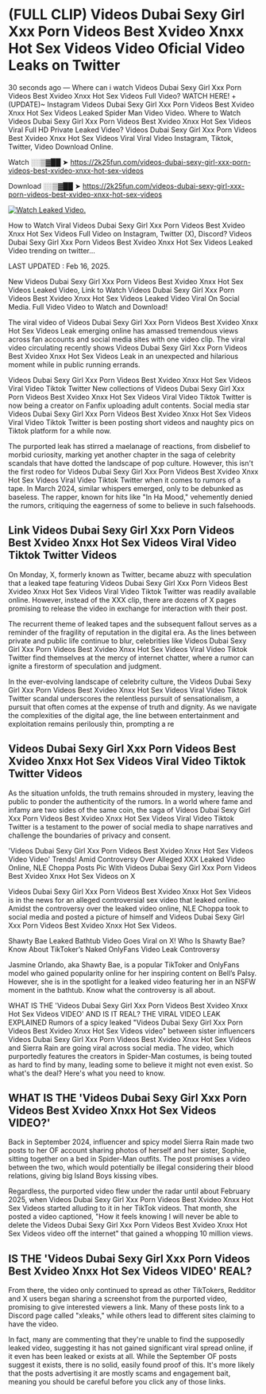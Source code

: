 # (FULL CLIP) Videos Dubai Sexy Girl Xxx Porn Videos Best Xvideo Xnxx Hot Sex Videos Video Oficial Video Leaks on Twitter

30 seconds ago — Where can i watch Videos Dubai Sexy Girl Xxx Porn Videos Best Xvideo Xnxx Hot Sex Videos Full Video? WATCH HERE! +(UPDATE)~ Instagram Videos Dubai Sexy Girl Xxx Porn Videos Best Xvideo Xnxx Hot Sex Videos Leaked Spider Man Video Video. Where to Watch Videos Dubai Sexy Girl Xxx Porn Videos Best Xvideo Xnxx Hot Sex Videos Viral Full HD Private Leaked Video? Videos Dubai Sexy Girl Xxx Porn Videos Best Xvideo Xnxx Hot Sex Videos Viral Viral Video Instagram, Tiktok, Twitter, Video Download Online.

Watch ░░▒▓██ ➤ https://2k25fun.com/videos-dubai-sexy-girl-xxx-porn-videos-best-xvideo-xnxx-hot-sex-videos

Download ░░▒▓██ ➤ https://2k25fun.com/videos-dubai-sexy-girl-xxx-porn-videos-best-xvideo-xnxx-hot-sex-videos

[![Watch Leaked Video.](https://miro.medium.com/v2/resize:fit:828/format:webp/1*cilzJN44JGOrTw9NJCrNHA.gif "Watch Leaked Video")](https://2k25fun.com/videos-dubai-sexy-girl-xxx-porn-videos-best-xvideo-xnxx-hot-sex-videos)

How to Watch Viral Videos Dubai Sexy Girl Xxx Porn Videos Best Xvideo Xnxx Hot Sex Videos Full Video on Instagram, Twitter (X), Discord? Videos Dubai Sexy Girl Xxx Porn Videos Best Xvideo Xnxx Hot Sex Videos Leaked Video trending on twitter...

LAST UPDATED : Feb 16, 2025.

New Videos Dubai Sexy Girl Xxx Porn Videos Best Xvideo Xnxx Hot Sex Videos Leaked Video, Link to Watch Videos Dubai Sexy Girl Xxx Porn Videos Best Xvideo Xnxx Hot Sex Videos Leaked Video Viral On Social Media. Full Video Video to Watch and Download!

The viral video of Videos Dubai Sexy Girl Xxx Porn Videos Best Xvideo Xnxx Hot Sex Videos Leak emerging online has amassed tremendous views across fan accounts and social media sites with one video clip. The viral video circulating recently shows Videos Dubai Sexy Girl Xxx Porn Videos Best Xvideo Xnxx Hot Sex Videos Leak in an unexpected and hilarious moment while in public running errands.

Videos Dubai Sexy Girl Xxx Porn Videos Best Xvideo Xnxx Hot Sex Videos Viral Video Tiktok Twitter New collections of Videos Dubai Sexy Girl Xxx Porn Videos Best Xvideo Xnxx Hot Sex Videos Viral Video Tiktok Twitter is now being a creator on Fanfix uploading adult contents. Social media star Videos Dubai Sexy Girl Xxx Porn Videos Best Xvideo Xnxx Hot Sex Videos Viral Video Tiktok Twitter is been posting short videos and naughty pics on Tiktok platform for a while now.

The purported leak has stirred a maelanage of reactions, from disbelief to morbid curiosity, marking yet another chapter in the saga of celebrity scandals that have dotted the landscape of pop culture. However, this isn't the first rodeo for Videos Dubai Sexy Girl Xxx Porn Videos Best Xvideo Xnxx Hot Sex Videos Viral Video Tiktok Twitter when it comes to rumors of a tape. In March 2024, similar whispers emerged, only to be debunked as baseless. The rapper, known for hits like "In Ha Mood," vehemently denied the rumors, critiquing the eagerness of some to believe in such falsehoods.

## Link Videos Dubai Sexy Girl Xxx Porn Videos Best Xvideo Xnxx Hot Sex Videos Viral Video Tiktok Twitter Videos

On Monday, X, formerly known as Twitter, became abuzz with speculation that a leaked tape featuring Videos Dubai Sexy Girl Xxx Porn Videos Best Xvideo Xnxx Hot Sex Videos Viral Video Tiktok Twitter was readily available online. However, instead of the XXX clip, there are dozens of X pages promising to release the video in exchange for interaction with their post.

The recurrent theme of leaked tapes and the subsequent fallout serves as a reminder of the fragility of reputation in the digital era. As the lines between private and public life continue to blur, celebrities like Videos Dubai Sexy Girl Xxx Porn Videos Best Xvideo Xnxx Hot Sex Videos Viral Video Tiktok Twitter find themselves at the mercy of internet chatter, where a rumor can ignite a firestorm of speculation and judgment.

In the ever-evolving landscape of celebrity culture, the Videos Dubai Sexy Girl Xxx Porn Videos Best Xvideo Xnxx Hot Sex Videos Viral Video Tiktok Twitter scandal underscores the relentless pursuit of sensationalism, a pursuit that often comes at the expense of truth and dignity. As we navigate the complexities of the digital age, the line between entertainment and exploitation remains perilously thin, prompting a re

##  Videos Dubai Sexy Girl Xxx Porn Videos Best Xvideo Xnxx Hot Sex Videos Viral Video Tiktok Twitter Videos

As the situation unfolds, the truth remains shrouded in mystery, leaving the public to ponder the authenticity of the rumors. In a world where fame and infamy are two sides of the same coin, the saga of Videos Dubai Sexy Girl Xxx Porn Videos Best Xvideo Xnxx Hot Sex Videos Viral Video Tiktok Twitter is a testament to the power of social media to shape narratives and challenge the boundaries of privacy and consent.

'Videos Dubai Sexy Girl Xxx Porn Videos Best Xvideo Xnxx Hot Sex Videos Video Video' Trends! Amid Controversy Over Alleged XXX Leaked Video Online, NLE Choppa Posts Pic With Videos Dubai Sexy Girl Xxx Porn Videos Best Xvideo Xnxx Hot Sex Videos on X

Videos Dubai Sexy Girl Xxx Porn Videos Best Xvideo Xnxx Hot Sex Videos is in the news for an alleged controversial sex video that leaked online. Amidst the controversy over the leaked video online, NLE Choppa took to social media and posted a picture of himself and Videos Dubai Sexy Girl Xxx Porn Videos Best Xvideo Xnxx Hot Sex Videos.

Shawty Bae Leaked Bathtub Video Goes Viral on X! Who Is Shawty Bae? Know About TikToker’s Naked OnlyFans Video Leak Controversy

Jasmine Orlando, aka Shawty Bae, is a popular TikToker and OnlyFans model who gained popularity online for her inspiring content on Bell’s Palsy. However, she is in the spotlight for a leaked video featuring her in an NSFW moment in the bathtub. Know what the controversy is all about.

WHAT IS THE 'Videos Dubai Sexy Girl Xxx Porn Videos Best Xvideo Xnxx Hot Sex Videos VIDEO' AND IS IT REAL? THE VIRAL VIDEO LEAK EXPLAINED Rumors of a spicy leaked "Videos Dubai Sexy Girl Xxx Porn Videos Best Xvideo Xnxx Hot Sex Videos video" between sister influencers Videos Dubai Sexy Girl Xxx Porn Videos Best Xvideo Xnxx Hot Sex Videos and Sierra Rain are going viral across social media. The video, which purportedly features the creators in Spider-Man costumes, is being touted as hard to find by many, leading some to believe it might not even exist. So what's the deal? Here's what you need to know.

## WHAT IS THE 'Videos Dubai Sexy Girl Xxx Porn Videos Best Xvideo Xnxx Hot Sex Videos VIDEO?'

Back in September 2024, influencer and spicy model Sierra Rain made two posts to her OF account sharing photos of herself and her sister, Sophie, sitting together on a bed in Spider-Man outfits. The post promises a video between the two, which would potentially be illegal considering their blood relations, giving big Island Boys kissing vibes.

Regardless, the purported video flew under the radar until about February 2025, when Videos Dubai Sexy Girl Xxx Porn Videos Best Xvideo Xnxx Hot Sex Videos started alluding to it in her TikTok videos. That month, she posted a video captioned, "How it feels knowing I will never be able to delete the Videos Dubai Sexy Girl Xxx Porn Videos Best Xvideo Xnxx Hot Sex Videos video off the internet" that gained a whopping 10 million views.

## IS THE 'Videos Dubai Sexy Girl Xxx Porn Videos Best Xvideo Xnxx Hot Sex Videos VIDEO' REAL?

From there, the video only continued to spread as other TikTokers, Redditor and X users began sharing a screenshot from the purported video, promising to give interested viewers a link. Many of these posts link to a Discord page called "xleaks," while others lead to different sites claiming to have the video.

In fact, many are commenting that they're unable to find the supposedly leaked video, suggesting it has not gained significant viral spread online, if it even has been leaked or exists at all. While the September OF posts suggest it exists, there is no solid, easily found proof of this. It's more likely that the posts advertising it are mostly scams and engagement bait, meaning you should be careful before you click any of those links.